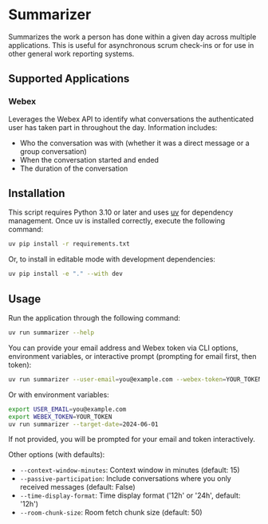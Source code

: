 # Summarizer

Summarizes the work a person has done within a given day across multiple applications. This is useful for asynchronous scrum check-ins or for use in other general work reporting systems.

## Supported Applications

### Webex

Leverages the Webex API to identify what conversations the authenticated user has taken part in throughout the day. Information includes:

- Who the conversation was with (whether it was a direct message or a group conversation)
- When the conversation started and ended
- The duration of the conversation

## Installation

This script requires Python 3.10 or later and uses [uv](https://github.com/astral-sh/uv) for dependency management. Once uv is installed correctly, execute the following command:

```bash
uv pip install -r requirements.txt
```

Or, to install in editable mode with development dependencies:

```bash
uv pip install -e "." --with dev
```

## Usage

Run the application through the following command:

```bash
uv run summarizer --help
```

You can provide your email address and Webex token via CLI options, environment variables, or interactive prompt (prompting for email first, then token):

```bash
uv run summarizer --user-email=you@example.com --webex-token=YOUR_TOKEN --target-date=2024-06-01
```

Or with environment variables:

```bash
export USER_EMAIL=you@example.com
export WEBEX_TOKEN=YOUR_TOKEN
uv run summarizer --target-date=2024-06-01
```

If not provided, you will be prompted for your email and token interactively.

Other options (with defaults):
- `--context-window-minutes`: Context window in minutes (default: 15)
- `--passive-participation`: Include conversations where you only received messages (default: False)
- `--time-display-format`: Time display format ('12h' or '24h', default: '12h')
- `--room-chunk-size`: Room fetch chunk size (default: 50)
